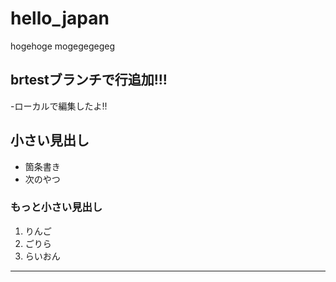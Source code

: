 # hello_japan
hogehoge
mogegegegeg
## brtestブランチで行追加!!!

-ローカルで編集したよ!!

## 小さい見出し

- 箇条書き
- 次のやつ

### もっと小さい見出し

1. りんご
2. ごりら
3. らいおん

-----

